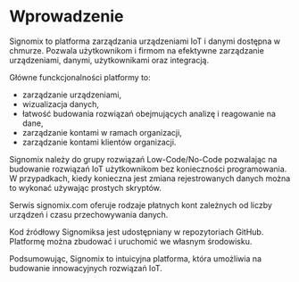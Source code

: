 # Wprowadzenie

Signomix to platforma zarządzania urządzeniami IoT i danymi dostępna w chmurze. Pozwala użytkownikom i firmom na efektywne zarządzanie urządzeniami, danymi, użytkownikami oraz integracją.

Główne funckcjonalności platformy to:
- zarządzanie urządzeniami,
- wizualizacja danych,
- łatwość budowania rozwiązań obejmujących analizę i reagowanie na dane,
- zarządzanie kontami w ramach organizacji,
- zarządzanie kontami klientów organizacji.

Signomix należy do grupy rozwiązań Low-Code/No-Code pozwalając na budowanie rozwiązań IoT użytkownikom bez konieczności programowania. W przypadkach, kiedy konieczna jest 
zmiana rejestrowanych danych można to wykonać używając prostych skryptów.

Serwis signomix.com oferuje rodzaje płatnych kont zależnych od liczby urządzeń i czasu przechowywania danych. 

Kod źródłowy Signomiksa jest udostępniany w repozytoriach GitHub. Platformę można zbudować i uruchomić we własnym środowisku. 

Podsumowując, Signomix to intuicyjna platforma, która umożliwia na budowanie innowacyjnych rozwiązań IoT. 